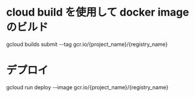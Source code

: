 # cloud build を使用して docker image のビルド

gcloud builds submit --tag gcr.io/{project_name}/{registry_name}

# デプロイ

gcloud run deploy --image gcr.io/{project_name}/{registry_name}